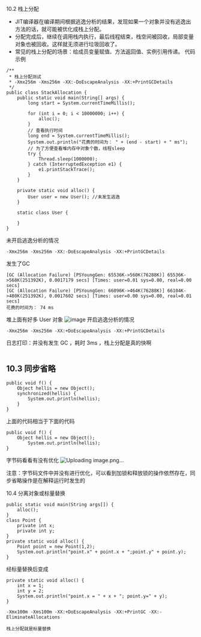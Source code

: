 10.2 栈上分配

* JIT编译器在编译期间根据逃逸分析的结果，发现如果一个对象并没有逃逸出方法的话，就可能被优化成栈上分配。
* 分配完成后，继续在调用栈内执行，最后线程结束，栈空间被回收，局部变量对象也被回收。这样就无须进行垃圾回收了。
* 常见的栈上分配的场景：给成员变量赋值、方法返回值、实例引用传递。
代码示例
~~~
/**
 * 栈上分配测试
 * -Xmx256m -Xms256m -XX:-DoEscapeAnalysis -XX:+PrintGCDetails
 */
public class StackAllocation {
    public static void main(String[] args) {
        long start = System.currentTimeMillis();

        for (int i = 0; i < 10000000; i++) {
            alloc();
        }
        // 查看执行时间
        long end = System.currentTimeMillis();
        System.out.println("花费的时间为： " + (end - start) + " ms");
        // 为了方便查看堆内存中对象个数，线程sleep
        try {
            Thread.sleep(1000000);
        } catch (InterruptedException e1) {
            e1.printStackTrace();
        }
    }

    private static void alloc() {
        User user = new User(); //未发生逃逸
    }

    static class User {

    }
}
~~~
未开启逃逸分析的情况
~~~
-Xmx256m -Xms256m -XX:-DoEscapeAnalysis -XX:+PrintGCDetails
~~~
发生了GC
~~~
[GC (Allocation Failure) [PSYoungGen: 65536K->560K(76288K)] 65536K->568K(251392K), 0.0017179 secs] [Times: user=0.01 sys=0.00, real=0.00 secs] 
[GC (Allocation Failure) [PSYoungGen: 66096K->464K(76288K)] 66104K->480K(251392K), 0.0017602 secs] [Times: user=0.00 sys=0.00, real=0.01 secs] 
花费的时间为： 74 ms
~~~
堆上面有好多 User 对象
![image](https://user-images.githubusercontent.com/59955759/122346640-c4866080-cf7b-11eb-8719-fdf833f1db85.png)
开启逃逸分析的情况
~~~
-Xmx256m -Xms256m -XX:+DoEscapeAnalysis -XX:+PrintGCDetails
~~~
日志打印：并没有发生 GC ，耗时 3ms ，栈上分配是真的快啊
~~~

~~~


## 10.3 同步省略
~~~
public void f() {
    Object hellis = new Object();
    synchronized(hellis) {
        System.out.println(hellis);
    }
}
~~~
上面的代码相当于下面的代码
~~~
public void f() {
  	Object hellis = new Object();
		System.out.println(hellis);
}
~~~
字节码看看有没有优化
![Uploading image.png…]()

注意：字节码文件中并没有进行优化，可以看到加锁和释放锁的操作依然存在，同步省略操作是在解释运行时发生的

10.4 分离对象或标量替换
~~~
public static void main(String args[]) {
    alloc();
}
class Point {
    private int x;
    private int y;
}
private static void alloc() {
    Point point = new Point(1,2);
    System.out.println("point.x" + point.x + ";point.y" + point.y);
}

~~~

经标量替换后变成
~~~
private static void alloc() {
    int x = 1;
    int y = 2;
    System.out.println("point.x = " + x + "; point.y=" + y);
}

~~~
~~~
-Xmx100m -Xms100m -XX:+DoEscapeAnalysis -XX:+PrintGC -XX:-EliminateAllocations
~~~
~~~
栈上分配就是标量替换
~~~
